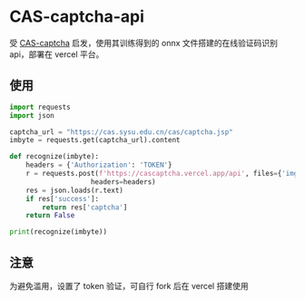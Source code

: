 # CAS-captcha-api

受 [CAS-captcha](https://github.com/Qjbtiger/CAS-captcha) 启发，使用其训练得到的 onnx 文件搭建的在线验证码识别 api，部署在 vercel 平台。

## 使用

```py
import requests
import json

captcha_url = "https://cas.sysu.edu.cn/cas/captcha.jsp"
imbyte = requests.get(captcha_url).content

def recognize(imbyte):
    headers = {'Authorization': 'TOKEN'}
    r = requests.post(f'https://cascaptcha.vercel.app/api', files={'imgfile': ('captcha.jpg', imbyte)},
                    headers=headers)
    res = json.loads(r.text)
    if res['success']:
        return res['captcha']
    return False

print(recognize(imbyte))
```

## 注意

为避免滥用，设置了 token 验证，可自行 fork 后在 vercel 搭建使用
